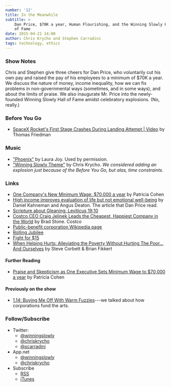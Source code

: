 ```yaml
---
number: '12'
title: In the Meanwhile
subtitle: >
    Dan Price, $70K a year, Human Flourishing, and the Winning Slowly Hall
    of Fame
date: 2015-04-21 14:00
author: Chris Krycho and Stephen Carradini
tags: technology, ethics
---
```


### Show Notes

Chris and Stephen give three cheers for Dan Price, who voluntarily cut his own
pay and raised the pay of his employees to a minimum of $70K a year. We discuss
the nature of money, income inequality, how we can fix problems in
non-governmental ways (sometimes, and in some ways), and about the limits of
praise. We also inaugurate Mr. Price into the newly-founded Winning Slowly Hall
of Fame amidst celebratory explosions. (No, really.)

### Before You Go

  - [SpaceX Rocket's First Stage Crashes During Landing Attempt | Video][rocket]
    by Thomas Friedman

[rocket]: //www.youtube.com/watch?v=GeIHJ-i7yVk

### Music

  - ["Phoenix"](//laurajoymusic.com/tag/phoenix/) by Laura Joy. Used by
    permission.
  - ["Winning Slowly Theme"](//soundcloud.com/chriskrycho/winning-slowly)
    by Chris Krycho. *We considered adding an explosion just because of the
    Before You Go, but alas, time constraints.*

### Links

  - [One Company's New Minimum Wage: $70,000 a year][70k] by Patricia Cohen
  -	[High income improves evaluation of life but not emotional
    well-being][well-being] by Daniel Kahneman and Angus Deaton. The article that Dan Price read.
  - [Scripture about Gleaning: Leviticus 19:10][lev19.10]
  - [Costco CEO Craig Jelinek Leads the Cheapest, Happiest Company in the
    World][costco] by Brad Stone. Costco
  - [Public-benefit corporation Wikipedia page][public-benefit]
  - [Rolling Jubilee](//rollingjubilee.org/)
  - [Fight for $15](//fightfor15.org/april15/)
  - [When Helping Hurts: Alleviating the Poverty Without Hurting The Poor...
    And Ourselves][helping hurts] by Steve Corbett & Brian Fikkert

[70k]: //www.nytimes.com/2015/04/14/business/owner-of-gravity-payments-a-credit-card-processor-is-setting-a-new-minimum-wage-70000-a-year.html?_r=0
[well-being]: //www.pnas.org/content/107/38/16489.full
[lev19.10]: //biblehub.com/leviticus/19-10.htm
[costco]: //www.bloomberg.com/bw/articles/2013-06-06/costco-ceo-craig-jelinek-leads-the-cheapest-happiest-company-in-the-world
[public-benefit]: //en.wikipedia.org/wiki/Public-benefit_corporation
[helping hurts]: //www.amazon.com/When-Helping-Hurts-Alleviating-Ourselves/dp/1596448741

#### Further Reading

   - [Praise and Skepticism as One Executive Sets Minimum Wage to $70,000 a
     year][responses] by Patricia Cohen

[responses]: //www.nytimes.com/2015/04/20/business/praise-and-skepticism-as-one-executive-sets-minimum-wage-to-70000-a-year.html

#### Previously on the show

  - [1.14: Buying Me Off With Warm Fuzzies][1.14]---we talked about how
    corporations fund the arts.

[1.14]: //www.winningslowly.org/1.14/

### Follow/Subscribe

  - Twitter:
      + [@winningslowly](//www.twitter.com/winningslowly)
      + [@chriskrycho](//www.twitter.com/chriskrycho)
      + [@scarradini](//www.twitter.com/scarradini)
  - App.net
      + [@winningslowly](//alpha.app.net/winningslowly)
      + [@chriskrycho](//alpha.app.net/chriskrycho)
  - Subscribe
      + [RSS](//www.winningslowly.org/feed.xml)
      + [iTunes](//itunes.apple.com/us/podcast/winning-slowly/id807603957?mt=2)
